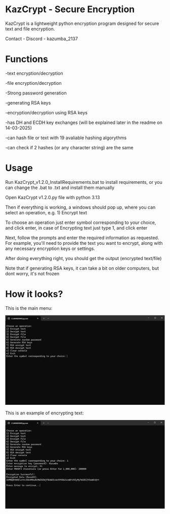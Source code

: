 # KazCrypt - Secure Encryption

KazCrypt is a lightweight python encryption program designed for secure text and file encryption.

Contact - Discord - kazumba_2137

# Functions

-text encryption/decryption

-file encryption/decryption

-Strong password generation

-generating RSA keys

-encryption/decryption using RSA keys

-has DH and ECDH key exchanges (will be explained later in the readme on 14-03-2025)

-can hash file or text with 19 avaliable hashing algorythms

-can check if 2 hashes (or any character string) are the same 

# Usage

Run KazCrypt_v1.2.0_InstallRequirements.bat to install requirements, or you can change the .bat to .txt and install them manually

Open KazCrypt v1.2.0.py file with python 3.13

Then if everything is working, a windows should pop up, where you can select an operation, e.g. 1) Encrypt text

To choose an operation just enter symbol corresponding to your choice, and click enter, in case of Encrypting text just type 1, and click enter

Next, follow the prompts and enter the required information as requested. For example, you'll need to provide the text you want to encrypt, along with any necessary encryption keys or settings.

After doing everything right, you should get the output (encrypted text/file)

Note that if generating RSA keys, it can take a bit on older computers, but dont worry, it's not frozen

# How it looks?

This is the main menu:

![Menu](Photos/Menu.png "Main Menu")

This is an example of encrypting text:

![Example of a text encryption](Photos/Text_Enc_Examp.png "Example of a text encryption")


